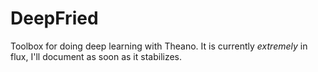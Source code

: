 # DeepFried
Toolbox for doing deep learning with Theano. It is currently *extremely* in flux, I'll document as soon as it stabilizes.
